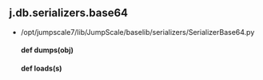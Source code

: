 ## j.db.serializers.base64

- /opt/jumpscale7/lib/JumpScale/baselib/serializers/SerializerBase64.py

    #### def dumps(obj) 
    #### def loads(s) 
